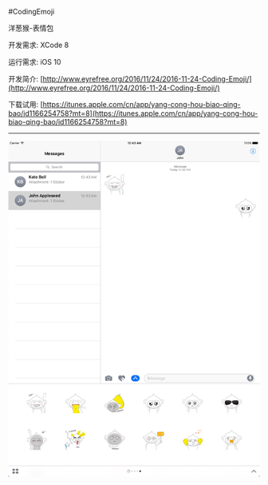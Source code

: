 #CodingEmoji

洋葱猴-表情包

开发需求:
XCode 8

运行需求:
iOS 10

开发简介:
[http://www.eyrefree.org/2016/11/24/2016-11-24-Coding-Emoji/](http://www.eyrefree.org/2016/11/24/2016-11-24-Coding-Emoji/)

下载试用:
[https://itunes.apple.com/cn/app/yang-cong-hou-biao-qing-bao/id1166254758?mt=8](https://itunes.apple.com/cn/app/yang-cong-hou-biao-qing-bao/id1166254758?mt=8)

---

![](Images/S_2048_2732.png)
